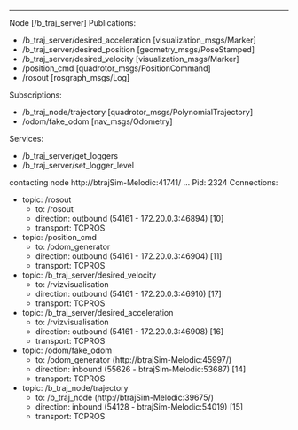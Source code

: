 --------------------------------------------------------------------------------
Node [/b_traj_server]
Publications: 
 * /b_traj_server/desired_acceleration [visualization_msgs/Marker]
 * /b_traj_server/desired_position [geometry_msgs/PoseStamped]
 * /b_traj_server/desired_velocity [visualization_msgs/Marker]
 * /position_cmd [quadrotor_msgs/PositionCommand]
 * /rosout [rosgraph_msgs/Log]

Subscriptions: 
 * /b_traj_node/trajectory [quadrotor_msgs/PolynomialTrajectory]
 * /odom/fake_odom [nav_msgs/Odometry]

Services: 
 * /b_traj_server/get_loggers
 * /b_traj_server/set_logger_level


contacting node http://btrajSim-Melodic:41741/ ...
Pid: 2324
Connections:
 * topic: /rosout
    * to: /rosout
    * direction: outbound (54161 - 172.20.0.3:46894) [10]
    * transport: TCPROS
 * topic: /position_cmd
    * to: /odom_generator
    * direction: outbound (54161 - 172.20.0.3:46904) [11]
    * transport: TCPROS
 * topic: /b_traj_server/desired_velocity
    * to: /rvizvisualisation
    * direction: outbound (54161 - 172.20.0.3:46910) [17]
    * transport: TCPROS
 * topic: /b_traj_server/desired_acceleration
    * to: /rvizvisualisation
    * direction: outbound (54161 - 172.20.0.3:46908) [16]
    * transport: TCPROS
 * topic: /odom/fake_odom
    * to: /odom_generator (http://btrajSim-Melodic:45997/)
    * direction: inbound (55626 - btrajSim-Melodic:53687) [14]
    * transport: TCPROS
 * topic: /b_traj_node/trajectory
    * to: /b_traj_node (http://btrajSim-Melodic:39675/)
    * direction: inbound (54128 - btrajSim-Melodic:54019) [15]
    * transport: TCPROS


